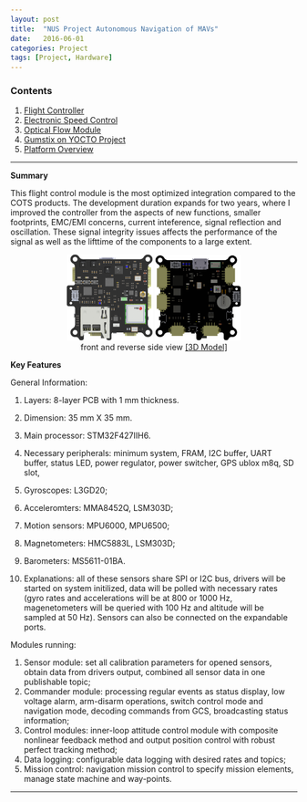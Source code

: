 ```yaml
---
layout: post
title:  "NUS Project Autonomous Navigation of MAVs"
date:   2016-06-01
categories: Project
tags: [Project, Hardware]
---
```


### Contents

1. [Flight Controller](#flightController)
2. [Electronic Speed Control](#escs)
3. [Optical Flow Module](#optical)
4. [Gumstix on YOCTO Project](#gumstix)
5. [Platform Overview](#platform)

___

<a name = "flightController"></a>

**Summary**

This flight control module is the most optimized integration compared to the COTS products. The development duration expands for two years, where I improved the controller from the aspects of new functions, smaller footprints, EMC/EMI concerns, current inteference, signal reflection and oscillation. These signal integrity issues affects the performance of the signal as well as the lifttime of the components to a large extent. 

<center>
<img src="/public/figures/project/mav_fc_1.JPG" style="width:30%">
<img src="/public/figures/project/mav_fc_2.JPG" style="width:30%">
</center>
<center>front and reverse side view <a href="https://grabcad.com/library/micro-quad-flight-controller-1">[3D Model]</a></center>

**Key Features**

General Information:

1. Layers: 8-layer PCB with 1 mm thickness. 
2. Dimension: 35 mm X 35 mm.
3. Main processor: STM32F427IIH6.
4. Necessary peripherals: minimum system, FRAM, I2C buffer, UART buffer, status LED, power regulator, power switcher, GPS ublox m8q, SD slot, 

1. Gyroscopes: L3GD20;
2. Acceleromters: MMA8452Q, LSM303D;
3. Motion sensors: MPU6000, MPU6500;
4. Magnetometers: HMC5883L, LSM303D;
5. Barometers: MS5611-01BA.
6. Explanations: all of these sensors share SPI or I2C bus, drivers will be started on system initilized, data will be polled with necessary rates (gyro rates and accelerations will be at 800 or 1000 Hz, magenetometers will be queried with 100 Hz and altitude will be sampled at 50 Hz). Sensors can also be connected on the expandable ports.

Modules running:

1. Sensor module: set all calibration parameters for opened sensors, obtain data from drivers output, combined all sensor data in one publishable topic;
2. Commander module: processing regular events as status display, low voltage alarm, arm-disarm operations, switch control mode and navigation mode, decoding commands from GCS, broadcasting status information;
3. Control modules: inner-loop attitude control module with composite nonlinear feedback method and output position control with robust perfect tracking method;
4. Data logging: configurable data logging with desired rates and topics;
5. Mission control: navigation mission control to specify mission elements, manage state machine and way-points. 

___


<a name = "escs"></a>




